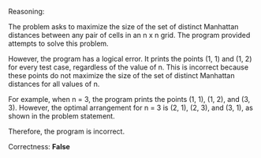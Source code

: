 Reasoning:

The problem asks to maximize the size of the set of distinct Manhattan distances between any pair of cells in an n x n grid. The program provided attempts to solve this problem.

However, the program has a logical error. It prints the points (1, 1) and (1, 2) for every test case, regardless of the value of n. This is incorrect because these points do not maximize the size of the set of distinct Manhattan distances for all values of n.

For example, when n = 3, the program prints the points (1, 1), (1, 2), and (3, 3). However, the optimal arrangement for n = 3 is (2, 1), (2, 3), and (3, 1), as shown in the problem statement.

Therefore, the program is incorrect.

Correctness: **False**
